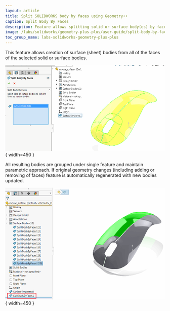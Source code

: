 ```yaml
---
layout: article
title: Split SOLIDWORKS body by faces using Geometry++
caption: Split Body By Faces
description: Feature allows splitting solid or surface body(es) by faces creating individual sheet bodies
image: /labs/solidworks/geometry-plus-plus/user-guide/split-body-by-faces/icon.png
toc_group_name: labs-solidworks-geometry-plus-plus
---
```

This feature allows creation of surface (sheet) bodies from all of the faces of the selected solid or surface bodies.

![Caption](split-body-by-faces-property-page.png){ width=450 }

All resulting bodies are grouped under single feature and maintain parametric approach. If original geometry changes (including adding or removing of faces) feature is automatically regenerated with new bodies updated.

![Caption](split-surface-by-faces-result.png){ width=450 }